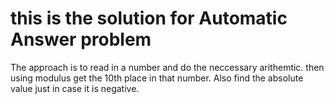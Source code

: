 # this is the solution for Automatic Answer problem

The approach is to read in a number and do the neccessary arithemtic. then using modulus get the 10th place in that number.
Also find the absolute value just in case it is negative. 
